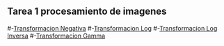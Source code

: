 ## Tarea 1 procesamiento de imagenes

#-[Transformacion Negativa](https://antonio832.github.io/projects/Tarea%201/Negativo)
#-[Transformacion Log](https://antonio832.github.io/projects/Tarea%201/Log)
#-[Transformacion Log Inversa](https://antonio832.github.io/projects/Tarea%201/LogInv)
#-[Transformacion Gamma](https://antonio832.github.io/projects/Tarea%201/Gamma)
